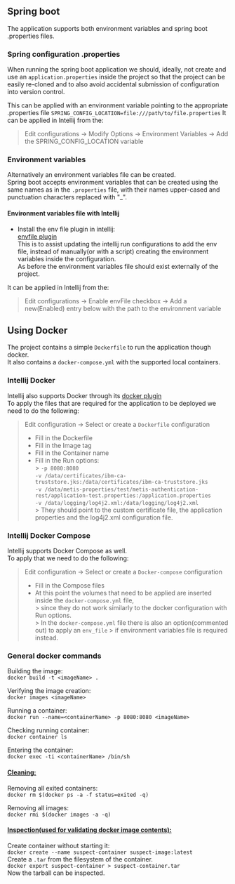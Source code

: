 ## Spring boot

The application supports both environment variables and spring boot .properties files.

### Spring configuration .properties

When running the spring boot application we should, ideally, not create and use an
`application.properties` inside the project so that the project can be easily re-cloned
and to also avoid accidental submission of configuration into version control.

This can be applied with an environment variable pointing to the appropriate .properties file
`SPRING_CONFIG_LOCATION=file:///path/to/file.properties`
It can be applied in Intellij from the:
> Edit configurations -> Modify Options -> Environment Variables -> Add the SPRING_CONFIG_LOCATION variable

### Environment variables

Alternatively an environment variables file can be created.  
Spring boot accepts environment variables that can be created using the same names as in the `.properties` file,
with their names upper-cased and punctuation characters replaced with "_".

#### Environment variables file with Intellij

- Install the env file plugin in intellij:  
  [envfile plugin](https://plugins.jetbrains.com/plugin/7861-envfile)  
  This is to assist updating the intellij run configurations to add the env file, instead of manually(or with a script) creating
  the environment variables inside the configuration.  
  As before the environment variables file should exist externally of the project.

It can be applied in Intellij from the:
> Edit configurations -> Enable envFile checkbox -> Add a new(Enabled) entry below with the path to the environment variable

## Using Docker

The project contains a simple `Dockerfile` to run the application though docker.  
It also contains a `docker-compose.yml` with the supported local containers.

### Intellij Docker

Intellij also supports Docker through its
[docker plugin](https://plugins.jetbrains.com/plugin/7724-docker?_ga=2.175319586.1865269423.1669020836-1878326318.1658382865&_gl=1%2A19i8cor%2A_ga%2AMTg3ODMyNjMxOC4xNjU4MzgyODY1%2A_ga_9J976DJZ68%2AMTY2OTAyMDgzNS4yNS4wLjE2NjkwMjA4MzUuMC4wLjA)  
To apply the files that are required for the application to be deployed we need to do the following:
> Edit configuration -> Select or create a `Dockerfile` configuration
> - Fill in the Dockerfile
> - Fill in the Image tag
> - Fill in the Container name
> - Fill in the Run options:  
    > `-p 8080:8080`    
    `-v /data/certificates/ibm-ca-truststore.jks:/data/certificates/ibm-ca-truststore.jks`    
    `-v /data/metis-properties/test/metis-authentication-rest/application-test.properties:/application.properties`    
    `-v /data/logging/log4j2.xml:/data/logging/log4j2.xml`  
    > They should point to the custom certificate file, the application properties and the log4j2.xml configuration file.

### Intellij Docker Compose

Intellij supports Docker Compose as well.  
To apply that we need to do the following:
> Edit configuration -> Select or create a `Docker-compose` configuration
> - Fill in the Compose files
> - At this point the volumes that need to be applied are inserted inside the `docker-compose.yml` file,  
    > since they do not work similarly to the docker configuration with Run options.  
    > In the `docker-compose.yml` file there is also an option(commented out) to apply an `env_file`
    > if environment variables file is required instead.

### General docker commands

Building the image:  
`docker build -t <imageName> .`

Verifying the image creation:  
`docker images <imageName>`

Running a container:  
`docker run --name=<containerName> -p 8080:8080 <imageName>`

Checking running container:  
`docker container ls`

Entering the container:      
`docker exec -ti <containerName> /bin/sh`

#### <u>Cleaning:</u>

Removing all exited containers:  
`docker rm $(docker ps -a -f status=exited -q)`

Removing all images:  
`docker rmi $(docker images -a -q)`

#### <u>Inspection(used for validating docker image contents):</u>

Create container without starting it:  
`docker create --name suspect-container suspect-image:latest`  
Create a `.tar` from the filesystem of the container.  
`docker export suspect-container > suspect-container.tar`  
Now the tarball can be inspected.
